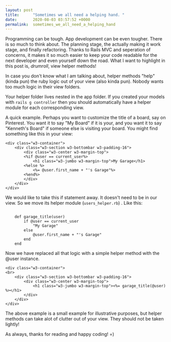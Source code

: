 ```yaml
---
layout: post
title:      "Sometimes we all need a helping hand. "
date:       2020-08-03 03:57:52 +0000
permalink:  sometimes_we_all_need_a_helping_hand
---
```



Programming can be tough. App development can be even tougher. There is so much to think about. The planning stage, the actually making it work stage, and finally refactoring. Thanks to Rails MVC and seperation of concerns, it makes it so much easier to keep your code readable for the next developer and even yourself down the road. What I want to highlight in this post is, *drumroll*, view helper methods! 

In case you don't know what I am talking about, helper methods "help" (kinda pun) the ruby logic out of your view (also kinda pun). Nobody wants too much logic in their view folders. 

Your helper folder lives nested in the app folder. If you created your models with `rails g controller` then you should automatically have a helper module for each corresponding view. 

A quick example. Perhaps you want to customize the title of a board, say on Pinterest. You want it to say "My Board" if it is your, and you want it to say "Kenneth's Board" if someone else is visiting your board.  You might find something like this in your view: 


```
<div class="w3-container">
    <div class="w3-section w3-bottombar w3-padding-16">
        <div class="w3-center w3-margin-top">
        <%if @user == current_user%>
            <h1 class="w3-jumbo w3-margin-top">My Garage</h1>
        <%else %>
            <%= @user.first_name + "'s Garage"%>
        <%end%>
        </div>
    </div>
</div>
```


We would like to take this if statement away. It doesn't need to be in our view. So we move its helper module (`users_helper.rb`) . Like this: 

```

    def garage_title(user)
        if @user == current_user
            "My Garage"
        else 
            @user.first_name + "'s Garage"
        end
    end 
```

Now we have replaced all that logic with a simple helper method with the @user instance. 

```
<div class="w3-container">
<br>
    <div class="w3-section w3-bottombar w3-padding-16">
        <div class="w3-center w3-margin-top">
            <h1 class="w3-jumbo w3-margin-top"><%= garage_title(@user) %></h1>
        </div>
    </div>
</div>
```

The above example is a small example for illustrative purposes, but helper methods can take alot of clutter out of your view. They should not be taken lightly! 

As always, thanks for reading and happy coding! =)

